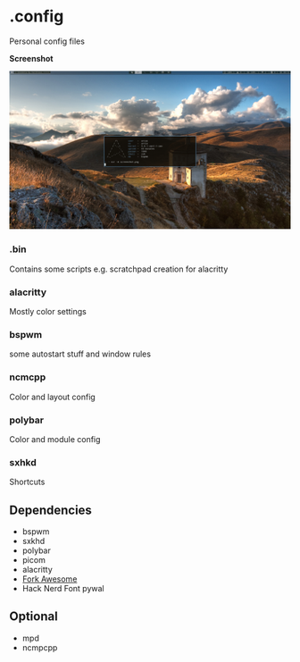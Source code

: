 # .config

Personal config files 

**Screenshot**

![Screenshot](/screenshot/screenshot.png)


### .bin
Contains some scripts e.g. scratchpad creation for alacritty

### alacritty
Mostly color settings

### bspwm
some autostart stuff and window rules

### ncmcpp
Color and layout config

### polybar
Color and module config

### sxhkd
Shortcuts

## Dependencies
* bspwm
* sxkhd
* polybar
* picom
* alacritty
* [Fork Awesome](https://forkaweso.me/Fork-Awesome/)
* Hack Nerd Font
  pywal

## Optional
* mpd
* ncmpcpp

